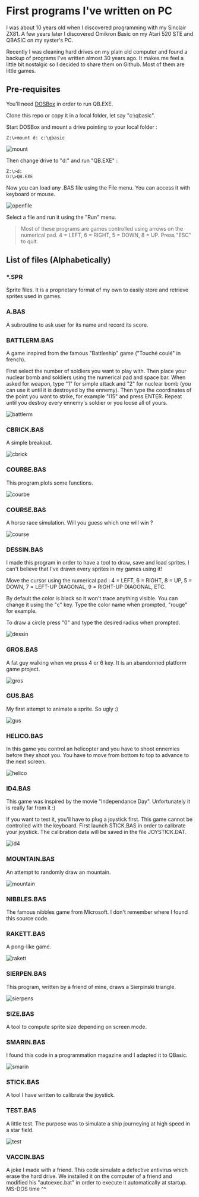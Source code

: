 # First programs I've written on PC

I was about 10 years old when I discovered programming with my Sinclair ZX81. A few years later I discovered Omikron Basic on my Atari 520 STE and QBASIC on my syster's PC.

Recently I was cleaning hard drives on my plain old computer and found a backup of programs I've written almost 30 years ago. It makes me feel a little bit nostalgic so I decided to share them on Github. Most of them are little games.

## Pre-requisites

You'll need [DOSBox](https://www.dosbox.com/) in order to run QB.EXE.

Clone this repo or copy it in a local folder, let say "c:\qbasic".

Start DOSBox and mount a drive pointing to your local folder :

```batch
Z:\>mount d: c:\qbasic
```

![mount](./captures/mount.jpg)

Then change drive to "d:" and run "QB.EXE" :

```batch
Z:\>d:
D:\>QB.EXE
```

Now you can load any .BAS file using the File menu. You can access it with keyboard or mouse.

![openfile](./captures/openfile.jpg)

Select a file and run it using the "Run" menu.

> Most of these programs are games controlled using arrows on the numerical pad. 4 = LEFT, 6 = RIGHT, 5 = DOWN, 8 = UP. Press "ESC" to quit.

## List of files (Alphabetically)

### *.SPR

Sprite files. It is a proprietary format of my own to easily store and retrieve sprites used in games.

### A.BAS

A subroutine to ask user for its name and record its score.

### BATTLERM.BAS

A game inspired from the famous "Battleship" game ("Touché coulé" in french).

First select the number of soldiers you want to play with. Then place your nuclear bomb and soldiers using the numerical pad and space bar. When asked for weapon, type "1" for simple attack and "2" for nuclear bomb (you can use it until it is destroyed by the ennemy). Then type the coordinates of the point you want to strike, for example "I15" and press ENTER. Repeat until you destroy every ennemy's soldier or you loose all of yours.

![battlerm](./captures/battlerm.jpg)

### CBRICK.BAS

A simple breakout.

![cbrick](./captures/cbrick.jpg)

### COURBE.BAS

This program plots some functions.

![courbe](./captures/courbe.jpg)

### COURSE.BAS

A horse race simulation. Will you guess which one will win ?

![course](./captures/course.jpg)

### DESSIN.BAS

I made this program in order to have a tool to draw, save and load sprites. I can't believe that I've drawn every sprites in my games using it!

Move the cursor using the numerical pad : 4 = LEFT, 6 = RIGHT, 8 = UP, 5 = DOWN, 7 = LEFT-UP DIAGONAL, 9 = RIGHT-UP DIAGONAL, ETC.

By default the color is black so it won't trace anything visible. You can change it using the "c" key. Type the color name when prompted, "rouge" for example.

To draw a circle press "0" and type the desired radius when prompted.

![dessin](./captures/dessin.jpg)

### GROS.BAS

A fat guy walking when we press 4 or 6 key. It is an abandonned platform game project.

![gros](./captures/gros.jpg)

### GUS.BAS

My first attempt to animate a sprite. So ugly :)

![gus](./captures/gus.gif)

### HELICO.BAS

In this game you control an helicopter and you have to shoot ennemies before they shoot you. You have to move from bottom to top to advance to the next screen.

![helico](./captures/helico.gif)

### ID4.BAS

This game was inspired by the movie "Independance Day". Unfortunately it is really far from it :) 

If you want to test it, you'll have to plug a joystick first. This game cannot be controlled with the keyboard. First launch STICK.BAS in order to calibrate your joystick. The calibration data will be saved in the file JOYSTICK.DAT.

![id4](./captures/id4.gif)

### MOUNTAIN.BAS

An attempt to randomly draw an mountain.

![mountain](./captures/mountain.jpg)

### NIBBLES.BAS

The famous nibbles game from Microsoft. I don't remember where I found this source code.

### RAKETT.BAS

A pong-like game.

![rakett](./captures/rakett.gif)

### SIERPEN.BAS

This program, written by a friend of mine, draws a Sierpinski triangle.

![sierpens](./captures/sierpens.jpg)

### SIZE.BAS

A tool to compute sprite size depending on screen mode.

### SMARIN.BAS

I found this code in a programmation magazine and I adapted it to QBasic.

![smarin](./captures/smarin.gif)

### STICK.BAS

A tool I have written to calibrate the joystick.

### TEST.BAS

A little test. The purpose was to simulate a ship journeying at high speed in a star field.

![test](./captures/test.gif)

### VACCIN.BAS

A joke I made with a friend. This code simulate a defective antivirus which erase the hard drive. We installed it on the computer of a friend and modified his "autoexec.bat" in order to execute it automatically at startup. MS-DOS time ^^

